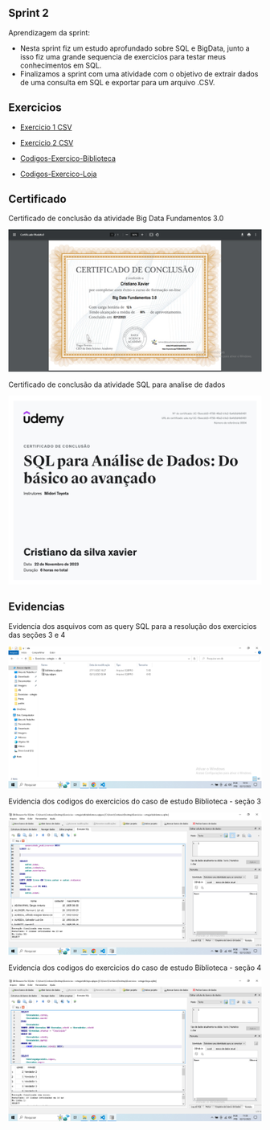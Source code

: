 ## Sprint 2

Aprendizagem da sprint:

- Nesta sprint fiz um estudo aprofundado sobre SQL e BigData, junto a isso fiz uma grande sequencia de exercicios para testar meus conhecimentos em SQL.
- Finalizamos a sprint com uma atividade com o objetivo de extrair dados de uma consulta em SQL e exportar para um arquivo .CSV.


## Exercicios

- [Exercicio 1 CSV](https://github.com/CristianoXavierxxt/Estagio/blob/CristianoXavierxxt/SeLigaTech/Sprint%202/exercicios/Arquivo1.csv)

- [Exercicio 2 CSV](https://github.com/CristianoXavierxxt/Estagio/blob/CristianoXavierxxt/SeLigaTech/Sprint%202/exercicios/Arquivo2.csv)

- [Codigos-Exercico-Biblioteca](https://github.com/CristianoXavierxxt/Estagio/blob/CristianoXavierxxt/SeLigaTech/Sprint%202/exercicios/ExerciciosBiblioteca.txt)

- [Codigos-Exercico-Loja](https://github.com/CristianoXavierxxt/Estagio/blob/CristianoXavierxxt/SeLigaTech/Sprint%202/exercicios/ExerciciosLoja.txt)


## Certificado

Certificado de conclusão da atividade Big Data Fundamentos 3.0

![Certificado BigData](certificado/BigData.png)

Certificado de conclusão da atividade SQL para analise de dados 

![Certificado SQL](certificado/SQL.jpg)


## Evidencias

Evidencia dos asquivos com as query SQL para a resolução dos exercicios das seções 3 e 4

![Certificado SQL](evidencias/EvidenciaArquivos.png)

Evidencia dos codigos do exercicios do caso de estudo Biblioteca - seção 3

![Certificado SQL](evidencias/EvidenciaExercicios.png)

Evidencia dos codigos do exercicios do caso de estudo Biblioteca - seção 4

![Certificado SQL](evidencias/EvidenciExercicios2.png)